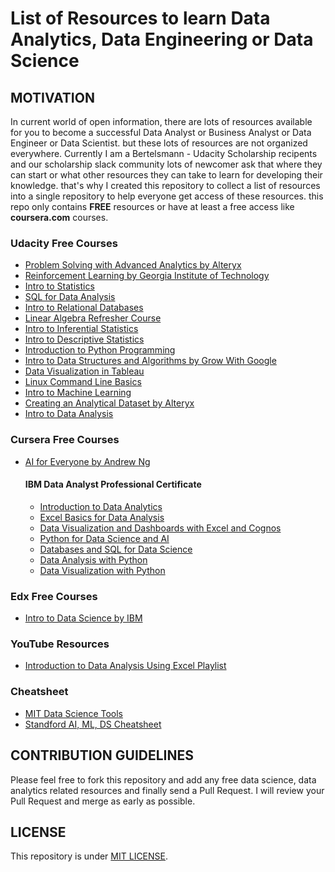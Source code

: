 # List of Resources to learn Data Analytics, Data Engineering or Data Science

## MOTIVATION
In current world of open information, there are lots of resources available for you to become a successful Data Analyst or Business Analyst or Data Engineer or Data Scientist. but these lots of resources are not organized everywhere. Currently I am a Bertelsmann - Udacity Scholarship recipents and our scholarship slack community lots of newcomer ask that where they can start or what other resources they can take to learn for developing their knowledge. that's why I created this repository to collect a list of resources into a single repository to help everyone get access of these resources. this repo only contains **FREE** resources or have at least a free access like **coursera.com** courses.

### Udacity Free Courses
- [Problem Solving with Advanced Analytics by Alteryx](https://www.udacity.com/course/problem-solving-with-advanced-analytics--ud976)
- [Reinforcement Learning by Georgia Institute of Technology](https://www.udacity.com/course/reinforcement-learning--ud600)
- [Intro to Statistics](https://www.udacity.com/course/intro-to-statistics--st101)
- [SQL for Data Analysis](https://www.udacity.com/course/sql-for-data-analysis--ud198)
- [Intro to Relational Databases](https://www.udacity.com/course/intro-to-relational-databases--ud197)
- [Linear Algebra Refresher Course](https://www.udacity.com/course/linear-algebra-refresher-course--ud953)
- [Intro to Inferential Statistics](https://www.udacity.com/course/intro-to-inferential-statistics--ud201)
- [Intro to Descriptive Statistics](https://www.udacity.com/course/intro-to-descriptive-statistics--ud827)
- [Introduction to Python Programming](https://www.udacity.com/course/introduction-to-python--ud1110)
- [Intro to Data Structures and Algorithms by Grow With Google](https://www.udacity.com/course/data-structures-and-algorithms-in-python--ud513)
- [Data Visualization in Tableau](https://www.udacity.com/course/data-visualization-in-tableau--ud1006)
- [Linux Command Line Basics](https://www.udacity.com/course/linux-command-line-basics--ud595)
- [Intro to Machine Learning](https://www.udacity.com/course/intro-to-machine-learning--ud009app)
- [Creating an Analytical Dataset by Alteryx](https://www.udacity.com/course/creating-an-analytical-dataset--ud977)
- [Intro to Data Analysis](https://www.udacity.com/course/intro-to-data-analysis--ud170)

### Cursera Free Courses
- [AI for Everyone by Andrew Ng](https://www.coursera.org/learn/ai-for-everyone)
  #### IBM Data Analyst Professional Certificate
  - [Introduction to Data Analytics](https://www.coursera.org/learn/introduction-to-data-analytics?specialization=ibm-data-analyst)
  - [Excel Basics for Data Analysis](https://www.coursera.org/learn/excel-basics-data-analysis-ibm?specialization=ibm-data-analyst)
  - [Data Visualization and Dashboards with Excel and Cognos](https://www.coursera.org/learn/data-visualization-dashboards-excel-cognos?specialization=ibm-data-analyst)
  - [Python for Data Science and AI](https://www.coursera.org/learn/python-for-applied-data-science-ai)
  - [Databases and SQL for Data Science](https://www.coursera.org/learn/sql-data-science)
  - [Data Analysis with Python](https://www.coursera.org/learn/data-analysis-with-python)
  - [Data Visualization with Python](https://www.coursera.org/learn/python-for-data-visualization)

### Edx Free Courses
- [Intro to Data Science by IBM](https://www.edx.org/course/intro-to-data-science)

### YouTube Resources
- [Introduction to Data Analysis Using Excel Playlist](https://www.youtube.com/playlist?list=PL_onPhFCkVQjC-NEnfb7NXLskfFlzln7b)

### Cheatsheet
- [MIT Data Science Tools](https://www.mit.edu/~amidi/teaching/data-science-tools/)
- [Standford AI, ML, DS Cheatsheet](https://stanford.edu/~shervine/teaching/)

## CONTRIBUTION GUIDELINES
Please feel free to fork this repository and add any free data science, data analytics related resources and finally send a Pull Request. I will review your Pull Request and merge as early as possible.

## LICENSE
This repository is under [MIT LICENSE](/LICENSE).
